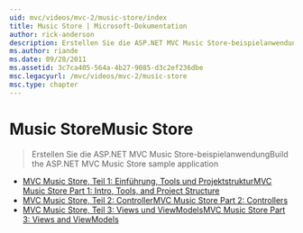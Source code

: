 ```yaml
---
uid: mvc/videos/mvc-2/music-store/index
title: Music Store | Microsoft-Dokumentation
author: rick-anderson
description: Erstellen Sie die ASP.NET MVC Music Store-beispielanwendung
ms.author: riande
ms.date: 09/28/2011
ms.assetid: 3c7ca405-564a-4b27-9085-d3c2ef236dbe
msc.legacyurl: /mvc/videos/mvc-2/music-store
msc.type: chapter
---
```

<a name="music-store"></a><span data-ttu-id="208ad-103">Music Store</span><span class="sxs-lookup"><span data-stu-id="208ad-103">Music Store</span></span>
====================
> <span data-ttu-id="208ad-104">Erstellen Sie die ASP.NET MVC Music Store-beispielanwendung</span><span class="sxs-lookup"><span data-stu-id="208ad-104">Build the ASP.NET MVC Music Store sample application</span></span>


- [<span data-ttu-id="208ad-105">MVC Music Store, Teil 1: Einführung, Tools und Projektstruktur</span><span class="sxs-lookup"><span data-stu-id="208ad-105">MVC Music Store Part 1: Intro, Tools, and Project Structure</span></span>](mvc-music-store-part-1-intro-tools-and-project-structure.md)
- [<span data-ttu-id="208ad-106">MVC Music Store, Teil 2: Controller</span><span class="sxs-lookup"><span data-stu-id="208ad-106">MVC Music Store Part 2: Controllers</span></span>](mvc-music-store-part-2-controllers.md)
- [<span data-ttu-id="208ad-107">MVC Music Store, Teil 3: Views und ViewModels</span><span class="sxs-lookup"><span data-stu-id="208ad-107">MVC Music Store Part 3: Views and ViewModels</span></span>](mvc-music-store-part-3-views-and-viewmodels.md)
